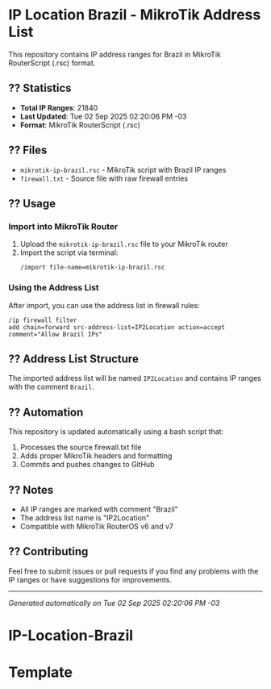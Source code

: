 # IP Location Brazil - MikroTik Address List

This repository contains IP address ranges for Brazil in MikroTik RouterScript (.rsc) format.

## ?? Statistics

- **Total IP Ranges**: 21840
- **Last Updated**: Tue 02 Sep 2025 02:20:06 PM -03
- **Format**: MikroTik RouterScript (.rsc)

## ?? Files

- `mikrotik-ip-brazil.rsc` - MikroTik script with Brazil IP ranges
- `firewall.txt` - Source file with raw firewall entries

## ?? Usage

### Import into MikroTik Router

1. Upload the `mikrotik-ip-brazil.rsc` file to your MikroTik router
2. Import the script via terminal:
   ```
   /import file-name=mikrotik-ip-brazil.rsc
   ```

### Using the Address List

After import, you can use the address list in firewall rules:

```
/ip firewall filter
add chain=forward src-address-list=IP2Location action=accept comment="Allow Brazil IPs"
```

## ?? Address List Structure

The imported address list will be named `IP2Location` and contains IP ranges with the comment `Brazil`.

## ?? Automation

This repository is updated automatically using a bash script that:
1. Processes the source firewall.txt file
2. Adds proper MikroTik headers and formatting
3. Commits and pushes changes to GitHub

## ?? Notes

- All IP ranges are marked with comment "Brazil"
- The address list name is "IP2Location"
- Compatible with MikroTik RouterOS v6 and v7

## ?? Contributing

Feel free to submit issues or pull requests if you find any problems with the IP ranges or have suggestions for improvements.

---

*Generated automatically on Tue 02 Sep 2025 02:20:06 PM -03*
# IP-Location-Brazil
# Template
